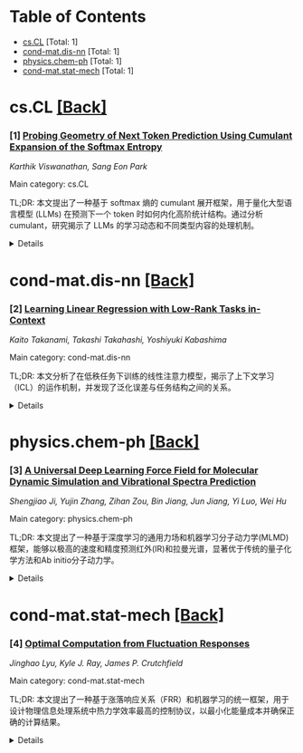 <div id=toc></div>

# Table of Contents

- [cs.CL](#cs.CL) [Total: 1]
- [cond-mat.dis-nn](#cond-mat.dis-nn) [Total: 1]
- [physics.chem-ph](#physics.chem-ph) [Total: 1]
- [cond-mat.stat-mech](#cond-mat.stat-mech) [Total: 1]


<div id='cs.CL'></div>

# cs.CL [[Back]](#toc)

### [1] [Probing Geometry of Next Token Prediction Using Cumulant Expansion of the Softmax Entropy](https://arxiv.org/abs/2510.04285)
*Karthik Viswanathan, Sang Eon Park*

Main category: cs.CL

TL;DR: 本文提出了一种基于 softmax 熵的 cumulant 展开框架，用于量化大型语言模型 (LLMs) 在预测下一个 token 时如何内化高阶统计结构。通过分析 cumulant，研究揭示了 LLMs 的学习动态和不同类型内容的处理机制。


<details>
  <summary>Details</summary>
Motivation: 现有研究表明 LLMs 以不同的阶段处理信息，但缺乏一种轻量级且数学严谨的方法来探究其特征学习动态。本文旨在填补这一空白，提供一种新的视角来理解 LLMs 如何学习高阶统计结构。

Method: 研究人员将每个层 logit 分布的 softmax 熵视为其“中心”分布的扰动，推导出了闭合形式的 cumulant 可观测量，以隔离不同阶次的相关性。他们使用 GPT-2 和 Pythia 模型在 Pile-10K prompts 上跟踪这些 cumulants，并分析了结构化和打乱的 prompts 以及训练过程中的变化。

Result: 研究发现：(i) 结构化 prompts 表现出层数随深度变化的特征曲线，而打乱的 prompts 保持平坦，表明 cumulant 曲线依赖于有意义的上下文；(ii) 训练过程中，所有 cumulants 均单调递增并饱和，直接可视化了模型从捕捉方差到学习偏度、峰度和高阶统计结构的演变过程；(iii) 数学 prompts 表现出与通用文本不同的 cumulant 签名，量化了模型对数学和语言内容的不同处理机制。

Conclusion: 本文提出的 cumulant 分析方法是一种轻量级且数学严谨的工具，可用于探究高维神经网络中的特征学习动态，为理解 LLMs 的内部工作机制提供了新的视角。

Abstract: We introduce a cumulant-expansion framework for quantifying how large language models (LLMs) internalize higher-order statistical structure during next-token prediction. By treating the softmax entropy of each layer's logit distribution as a perturbation around its "center" distribution, we derive closed-form cumulant observables that isolate successively higher-order correlations. Empirically, we track these cumulants in GPT-2 and Pythia models on Pile-10K prompts. (i) Structured prompts exhibit a characteristic rise-and-plateau profile across layers, whereas token-shuffled prompts remain flat, revealing the dependence of the cumulant profile on meaningful context. (ii) During training, all cumulants increase monotonically before saturating, directly visualizing the model's progression from capturing variance to learning skew, kurtosis, and higher-order statistical structures. (iii) Mathematical prompts show distinct cumulant signatures compared to general text, quantifying how models employ fundamentally different processing mechanisms for mathematical versus linguistic content. Together, these results establish cumulant analysis as a lightweight, mathematically grounded probe of feature-learning dynamics in high-dimensional neural networks.

</details>


<div id='cond-mat.dis-nn'></div>

# cond-mat.dis-nn [[Back]](#toc)

### [2] [Learning Linear Regression with Low-Rank Tasks in-Context](https://arxiv.org/abs/2510.04548)
*Kaito Takanami, Takashi Takahashi, Yoshiyuki Kabashima*

Main category: cond-mat.dis-nn

TL;DR: 本文分析了在低秩任务下训练的线性注意力模型，揭示了上下文学习（ICL）的运作机制，并发现了泛化误差与任务结构之间的关系。


<details>
  <summary>Details</summary>
Motivation: 现有ICL理论主要关注独立任务，而实际应用中任务通常存在共享结构。本文旨在研究任务共享结构时ICL的行为，并提供对ICL理论的更精确和可解释的分析。

Method: 通过分析线性注意力模型在低秩线性回归任务上的训练，并在高维极限条件下精确求解模型，将ICL预测分解为算法成分和噪声成分。

Result: 研究发现，模型学习了一种利用任务低秩结构的有效算法，有限的预训练数据会产生隐式正则化，并且任务结构导致泛化误差出现尖锐的相变。

Conclusion: 本文提供了一个理解Transformer如何学习任务结构并进行上下文学习的框架，为ICL理论研究提供了新的视角和方法。

Abstract: In-context learning (ICL) is a key building block of modern large language models, yet its theoretical mechanisms remain poorly understood. It is particularly mysterious how ICL operates in real-world applications where tasks have a common structure. In this work, we address this problem by analyzing a linear attention model trained on low-rank regression tasks. Within this setting, we precisely characterize the distribution of predictions and the generalization error in the high-dimensional limit. Moreover, we find that statistical fluctuations in finite pre-training data induce an implicit regularization. Finally, we identify a sharp phase transition of the generalization error governed by task structure. These results provide a framework for understanding how transformers learn to learn the task structure.

</details>


<div id='physics.chem-ph'></div>

# physics.chem-ph [[Back]](#toc)

### [3] [A Universal Deep Learning Force Field for Molecular Dynamic Simulation and Vibrational Spectra Prediction](https://arxiv.org/abs/2510.04227)
*Shengjiao Ji, Yujin Zhang, Zihan Zou, Bin Jiang, Jun Jiang, Yi Luo, Wei Hu*

Main category: physics.chem-ph

TL;DR: 本文提出了一种基于深度学习的通用力场和机器学习分子动力学(MLMD)框架，能够以极高的速度和精度预测红外(IR)和拉曼光谱，显著优于传统的量子化学方法和Ab initio分子动力学。


<details>
  <summary>Details</summary>
Motivation: 传统量子化学方法忽略了非谐效应和核量子效应，而Ab initio分子动力学计算成本过高，难以应用于大规模分子系统。因此，需要一种更高效、更准确的模拟振动光谱的方法。

Method: 研究人员将先前开发的深度等变张量注意力网络(DetaNet)与速度-Verlet积分器相结合，构建了MLMD框架。首先，在QMe14S数据集上训练DetaNet，得到一个通用的、可转移的力场。然后，利用MLMD和环聚合物分子动力学(RPMD)轨迹推导时间相关函数，模拟IR和拉曼光谱。

Result: DetaNet-based MD方法能够准确捕捉非谐效应和核量子效应，预测光谱与实验数据高度一致，计算速度比AIMD快三个数量级。该框架成功应用于更复杂的系统，如分子和无机晶体、分子聚集体和生物大分子，且只需少量微调。

Conclusion: 这项工作提供了一个通用的机器学习力场和张量感知MLMD框架，能够实现对各种分子和材料系统进行快速准确的动态模拟和IR/拉曼光谱预测，为分子识别和结构分析提供了一种强大的工具。

Abstract: Accurate and efficient simulation of infrared (IR) and Raman spectra is essential for molecular identification and structural analysis. Traditional quantum chemistry methods based on the harmonic approximation neglect anharmonicity and nuclear quantum effects, while ab initio molecular dynamics (AIMD) remains computationally expensive. Here, we integrate our deep equivariant tensor attention network (DetaNet) with a velocity-Verlet integrator to enable fast and accurate machine learning molecular dynamics (MLMD) simulations for spectral prediction. Trained on the QMe14S dataset containing energies, forces, dipole moments, and polarizabilities for 186,102 small organic molecules, DetaNet yields a universal and transferable force field with high-order tensor prediction capability. Using time-correlation functions derived from MLMD and ring-polymer molecular dynamics (RPMD) trajectories, we computed IR and Raman spectra that accurately reproduce anharmonic and nuclear quantum effects. Benchmark tests on isolated molecules, including polycyclic aromatic hydrocarbons, demonstrate that the DetaNet-based MD approach achieves near-experimental spectral accuracy with speedups up to three orders of magnitude over AIMD. Furthermore, the framework extends seamlessly to molecular and inorganic crystals, molecular aggregates, and biological macromolecules such as polypeptides with minimal fine-tuning. In all systems, DetaNet maintains high accuracy while significantly reducing computational cost. Overall, this work establishes a universal machine learning force field and tensor-aware MLMD framework that enable fast, accurate, and broadly applicable dynamic simulations and IR/Raman spectral predictions across diverse molecular and material systems.

</details>


<div id='cond-mat.stat-mech'></div>

# cond-mat.stat-mech [[Back]](#toc)

### [4] [Optimal Computation from Fluctuation Responses](https://arxiv.org/abs/2510.03900)
*Jinghao Lyu, Kyle J. Ray, James P. Crutchfield*

Main category: cond-mat.stat-mech

TL;DR: 本文提出了一种基于涨落响应关系（FRR）和机器学习的统一框架，用于设计物理信息处理系统中热力学效率最高的控制协议，以最小化能量成本并确保正确的计算结果。


<details>
  <summary>Details</summary>
Motivation: 计算消耗大量能量，寻找在物理系统中高效执行计算并最小化能量成本的方法是当前研究的重要挑战。传统的优化方法要么只关注分布，要么只关注协议，缺乏统一的优化框架。

Method: 该框架利用涨落响应关系（FRR）推导梯度，将分布和协议优化统一起来。通过迭代学习采样的噪声轨迹，构建能量成本与任务误差之间的权衡损失函数，从而优化控制协议。

Result: 该框架在双势阱、谐振子等经典例子中，实现了理论最优协议或与有限时间界限相当的能量成本。该方法也适用于欠阻尼系统，并成功优化了位翻转。

Conclusion: 本文提供了一种设计热力学高效协议的原则性策略，可应用于量子门、化学网络和合成生物学等领域，为在物理信息处理系统中实现节能计算提供了新的思路。

Abstract: The energy cost of computation has emerged as a central challenge at the intersection of physics and computer science. Recent advances in statistical physics -- particularly in stochastic thermodynamics -- enable precise characterizations of work, heat, and entropy production in information-processing systems driven far from equilibrium by time-dependent control protocols. A key open question is then how to design protocols that minimize thermodynamic cost while ensur- ing correct outcomes. To this end, we develop a unified framework to identify optimal protocols using fluctuation response relations (FRR) and machine learning. Unlike previous approaches that optimize either distributions or protocols separately, our method unifies both using FRR-derived gradients. Moreover, our method is based primarily on iteratively learning from sampled noisy trajectories, which is generally much easier than solving for the optimal protocol directly from a set of governing equations. We apply the framework to canonical examples -- bit erasure in a double-well potential and translating harmonic traps -- demonstrating how to construct loss functions that trade-off energy cost against task error. The framework extends trivially to underdamped systems, and we show this by optimizing a bit-flip in an underdamped system. In all computations we test, the framework achieves the theoretically optimal protocol or achieves work costs comparable to relevant finite time bounds. In short, the results provide principled strategies for designing thermodynamically efficient protocols in physical information-processing systems. Applications range from quantum gates robust under noise to energy-efficient control of chemical and synthetic biological networks.

</details>
